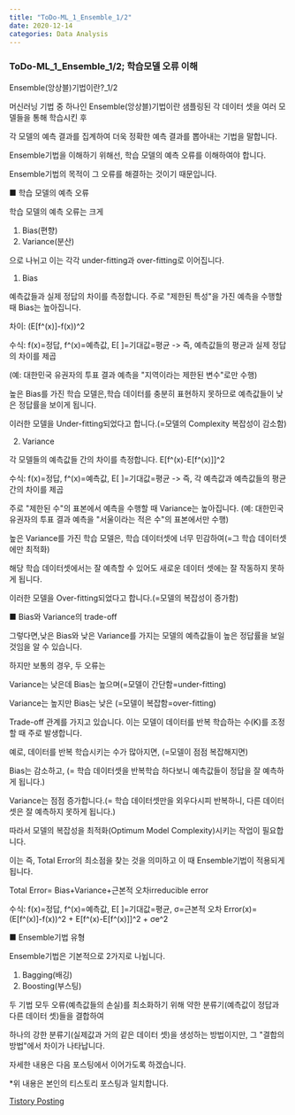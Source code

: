 ```yaml
---
title: "ToDo-ML_1_Ensemble_1/2"
date: 2020-12-14
categories: Data Analysis
---
```


### ToDo-ML_1_Ensemble_1/2; 학습모델 오류 이해
Ensemble(앙상블)기법이란?_1/2

머신러닝 기법 중 하나인 Ensemble(앙상블)기법이란
샘플링된 각 데이터 셋을 여러 모델들을 통해 학습시킨 후 

각 모델의 예측 결과를 집계하여 더욱 정확한 예측 결과를 뽑아내는 기법을 말합니다.

Ensemble기법을 이해하기 위해선,
학습 모델의 예측 오류를 이해하여야 합니다.

Ensemble기법의 목적이 그 오류를 해결하는 것이기 때문입니다.


■ 학습 모델의 예측 오류


학습 모델의 예측 오류는 크게
1. Bias(편향)
2. Variance(분산)

으로 나뉘고 이는 각각 under-fitting과 over-fitting로 이어집니다.

1. Bias

예측값들과 실제 정답의 차이를 측정합니다.
주로 "제한된 특성"을 가진 예측을 수행할 때 Bias는 높아집니다.

차이: (E[f^(x)]-f(x))^2

수식: f(x)=정답, f^(x)=예측값, E[ ]=기대값=평균 -> 즉, 예측값들의 평균과 실제 정답의 차이를 제곱

(예: 대한민국 유권자의 투표 결과 예측을 "지역이라는 제한된 변수"로만 수행)


높은 Bias를 가진 학습 모델은,학습 데이터를 충분히 표현하지 못하므로
예측값들이 낮은 정답률을 보이게 됩니다.

이러한 모델을 Under-fitting되었다고 합니다.(=모델의 Complexity 복잡성이 감소함)


2. Variance

각 모델들의 예측값들 간의 차이를 측정합니다.
E[f^(x)-E[f^(x)]]^2

수식: f(x)=정답, f^(x)=예측값, E[ ]=기대값=평균 -> 즉, 각 예측값과 예측값들의 평균간의 차이를 제곱


주로 "제한된 수"의 표본에서 예측을 수행할 때 Variance는 높아집니다.
(예: 대한민국 유권자의 투표 결과 예측을 "서울이라는 적은 수"의 표본에서만 수행)

높은 Variance를 가진 학습 모델은,
학습 데이터셋에 너무 민감하여(=그 학습 데이터셋에만 최적화)

해당 학습 데이터셋에서는 잘 예측할 수 있어도
새로운 데이터 셋에는 잘 작동하지 못하게 됩니다.

이러한 모델을 Over-fitting되었다고 합니다.(=모델의 복잡성이 증가함)


■ Bias와 Variance의 trade-off

그렇다면,낮은 Bias와 낮은 Variance를 가지는 모델의
예측값들이 높은 정답률을 보일 것임을 알 수 있습니다. 

 
하지만 보통의 경우, 두 오류는

Variance는 낮은데 Bias는 높으며(=모델이 간단함=under-fitting)

Variance는 높지만 Bias는 낮은 (=모델이 복잡함=over-fitting)

Trade-off 관계를 가지고 있습니다. 
이는 모델이 데이터를 반복 학습하는 수(K)를 조정할 때 주로 발생합니다. 


예로, 데이터를 반복 학습시키는 수가 많아지면, (=모델이 점점 복잡해지면)

Bias는 감소하고, (= 학습 데이터셋을 반복학습 하다보니 예측값들이 정답을 잘 예측하게 됩니다.)

Variance는 점점 증가합니다.(= 학습 데이터셋만을 외우다시피 반복하니, 다른 데이터셋은 잘 예측하지 못하게 됩니다.)

따라서 모델의 복잡성을 최적화(Optimum Model Complexity)시키는 작업이 필요합니다. 


이는 즉, Total Error의 최소점을 찾는 것을 의미하고
이 때 Ensemble기법이 적용되게 됩니다. 

Total Error= Bias+Variance+근본적 오차irreducible error

수식: f(x)=정답, f^(x)=예측값, E[ ]=기대값=평균, σ=근본적 오차
Error(x)=(E[f^(x)]-f(x))^2 + E[f^(x)-E[f^(x)]]^2 + σe^2



■ Ensemble기법 유형

Ensemble기법은 기본적으로 2가지로 나뉩니다.


1. Bagging(배깅)
2. Boosting(부스팅)


두 기법 모두 오류(예측값들의 손실)를 최소화하기 위해
약한 분류기(예측값이 정답과 다른 데이터 셋)들을 결합하여

하나의 강한 분류기(실제값과 거의 같은 데이터 셋)을 생성하는 방법이지만,
그 "결합의 방법"에서 차이가 나타납니다.

자세한 내용은 다음 포스팅에서 이어가도록 하겠습니다.

*위 내용은 본인의 티스토리 포스팅과 일치합니다. 

[Tistory Posting](https://todo-data.tistory.com/5)
